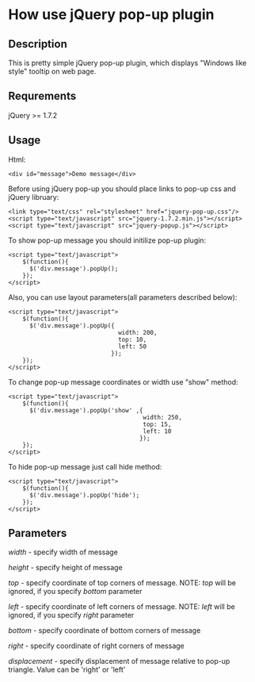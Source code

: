 # How use jQuery pop-up plugin
## Description
This is pretty simple jQuery pop-up plugin, which displays "Windows like style"
tooltip on web page.

## Requrements
jQuery >= 1.7.2

## Usage
Html:

`<div id="message">Demo message</div>`


Before using jQuery pop-up you should place links to pop-up css and jQuery libruary:

    <link type="text/css" rel="stylesheet" href="jquery-pop-up.css"/>
    <script type="text/javascript" src="jquery-1.7.2.min.js"></script> 
    <script type="text/javascript" src="jquery-popup.js"></script>

To show pop-up message you should initilize pop-up plugin:

    <script type="text/javascript">
        $(function(){
          $('div.message').popUp();
        });
    </script>

Also, you can use layout parameters(all parameters described below):

    <script type="text/javascript">
        $(function(){
          $('div.message').popUp({
                                   width: 200,
                                   top: 10,
                                   left: 50
                                 });
        });
    </script>

To change pop-up message coordinates or width use "show" method:

    <script type="text/javascript">
        $(function(){
          $('div.message').popUp('show' ,{
                                          width: 250,
                                          top: 15,
                                          left: 10
                                         });
        });
    </script>

To hide pop-up message just call hide method:

    <script type="text/javascript">
        $(function(){
          $('div.message').popUp('hide');
        });
    </sсript>
## Parameters

*width* - specify width of message

*height* - specify height of message

*top* - specify coordinate of top corners of message.
NOTE: *top* will be ignored, if you specify *bottom* parameter

*left* - specify coordinate of left corners of message.
NOTE: *left* will be ignored, if you specify *right* parameter

*bottom* - specify coordinate of bottom corners of message

*right* - specify coordinate of right corners of message

*displacement* - specify displacement of message relative to pop-up triangle. Value can be 'right' or 'left'


